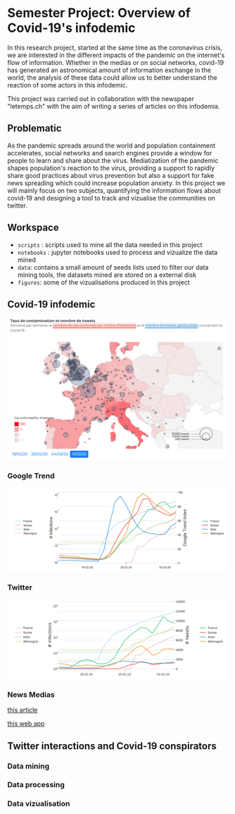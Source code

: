 # Semester Project: Overview of Covid-19's infodemic 

In this research project, started at the same time as the coronavirus crisis, we are interested in the different impacts of the pandemic on the internet's flow of information. Whether in the medias or on social networks, covid-19 has generated an astronomical amount of information exchange in the world, the analysis of these data could allow us to better understand the reaction of some actors in this infodemic.

This project was carried out in collaboration with the newspaper "letemps.ch" with the aim of writing a series of articles on this infodemia.

## Problematic
As the pandemic spreads around the world and population containment accelerates, social networks and search engines provide a window for people to learn and share about the virus. Mediatization of the pandemic shapes population's reaction to the virus, providing a support to rapidly share good practices about virus prevention but also a support for fake news spreading which could increase population anxiety. In this project we will mainly focus on two subjects, quantifying the information flows about covid-19 and designing a tool to track and vizualise the communities on twitter.


## Workspace 
- `scripts` : scripts used to mine all the data needed in this project 
- `notebooks` : jupyter notebooks used to process and vizualize the data mined
- `data`: contains a small amount of seeds lists used to filter our data mining tools, the datasets mined are stored on a external disk
- `figures`: some of the vizualisations produced in this project

## Covid-19 infodemic
![Map](figures/europeTweetsVsCorona.png)
### Google Trend
![GTrend vs Covid](figures/covidVsGtrend.png)
### Twitter
![Tweets vs Covid](figures/covidVsTweets.png)
### News Medias
[this article](https://labs.letemps.ch/interactive/2020/covid-trends/)

[this web app](https://com-480-data-visualization.github.io/com-480-project-coronateam/)


## Twitter interactions and Covid-19 conspirators

### Data mining

### Data processing

### Data vizualisation 